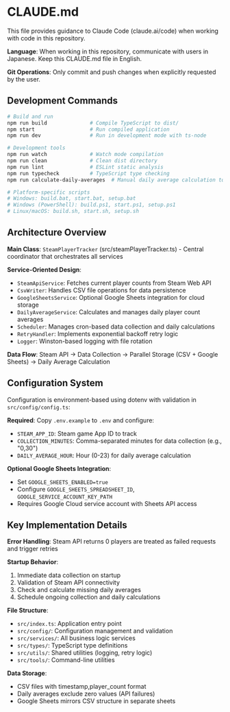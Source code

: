 # CLAUDE.md

This file provides guidance to Claude Code (claude.ai/code) when working with code in this repository.

**Language**: When working in this repository, communicate with users in Japanese. Keep this CLAUDE.md file in English.

**Git Operations**: Only commit and push changes when explicitly requested by the user.

## Development Commands

```bash
# Build and run
npm run build              # Compile TypeScript to dist/
npm start                  # Run compiled application
npm run dev                # Run in development mode with ts-node

# Development tools
npm run watch              # Watch mode compilation
npm run clean              # Clean dist directory
npm run lint               # ESLint static analysis
npm run typecheck          # TypeScript type checking
npm run calculate-daily-averages  # Manual daily average calculation tool

# Platform-specific scripts
# Windows: build.bat, start.bat, setup.bat
# Windows (PowerShell): build.ps1, start.ps1, setup.ps1  
# Linux/macOS: build.sh, start.sh, setup.sh
```

## Architecture Overview

**Main Class**: `SteamPlayerTracker` (src/steamPlayerTracker.ts) - Central coordinator that orchestrates all services

**Service-Oriented Design**:
- `SteamApiService`: Fetches current player counts from Steam Web API
- `CsvWriter`: Handles CSV file operations for data persistence
- `GoogleSheetsService`: Optional Google Sheets integration for cloud storage
- `DailyAverageService`: Calculates and manages daily player count averages
- `Scheduler`: Manages cron-based data collection and daily calculations
- `RetryHandler`: Implements exponential backoff retry logic
- `Logger`: Winston-based logging with file rotation

**Data Flow**: Steam API → Data Collection → Parallel Storage (CSV + Google Sheets) → Daily Average Calculation

## Configuration System

Configuration is environment-based using dotenv with validation in `src/config/config.ts`:

**Required**: Copy `.env.example` to `.env` and configure:
- `STEAM_APP_ID`: Steam game App ID to track
- `COLLECTION_MINUTES`: Comma-separated minutes for data collection (e.g., "0,30")
- `DAILY_AVERAGE_HOUR`: Hour (0-23) for daily average calculation

**Optional Google Sheets Integration**:
- Set `GOOGLE_SHEETS_ENABLED=true`
- Configure `GOOGLE_SHEETS_SPREADSHEET_ID`, `GOOGLE_SERVICE_ACCOUNT_KEY_PATH`
- Requires Google Cloud service account with Sheets API access

## Key Implementation Details

**Error Handling**: Steam API returns 0 players are treated as failed requests and trigger retries

**Startup Behavior**:
1. Immediate data collection on startup
2. Validation of Steam API connectivity  
3. Check and calculate missing daily averages
4. Schedule ongoing collection and daily calculations

**File Structure**:
- `src/index.ts`: Application entry point
- `src/config/`: Configuration management and validation
- `src/services/`: All business logic services
- `src/types/`: TypeScript type definitions
- `src/utils/`: Shared utilities (logging, retry logic)
- `src/tools/`: Command-line utilities

**Data Storage**: 
- CSV files with timestamp,player_count format
- Daily averages exclude zero values (API failures)
- Google Sheets mirrors CSV structure in separate sheets